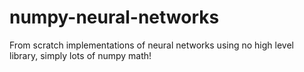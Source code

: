 # numpy-neural-networks
From scratch implementations of neural networks using no high level library, simply lots of numpy math!
